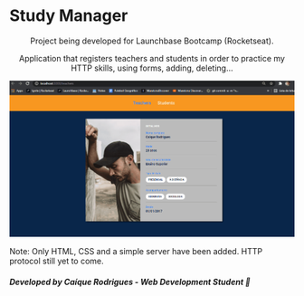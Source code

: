 # Study Manager

<div style="text-align: center">
Project being developed for Launchbase Bootcamp (Rocketseat).

Application that registers teachers and students in order to practice my HTTP skills, using forms, adding, deleting...

<img src="./public/assets/study-mng-gif.gif">
</div>

Note: Only HTML, CSS and a simple server have been added. HTTP protocol still yet to come.


##### Developed by Caíque Rodrigues - Web Development Student :tada: